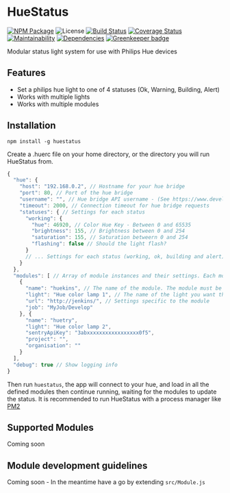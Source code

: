 # HueStatus

[![NPM Package](https://img.shields.io/npm/v/huestatus.svg?maxAge=2592000)](https://npmjs.com/package/huestatus) ![License](https://img.shields.io/npm/l/huestatus.svg) [![Build Status](https://travis-ci.org/APCOvernight/huestatus.svg?branch=master)](https://travis-ci.org/APCOvernight/huestatus) [![Coverage Status](https://coveralls.io/repos/github/APCOvernight/huestatus/badge.svg?branch=master)](https://coveralls.io/github/APCOvernight/huestatus?branch=master) [![Maintainability](	https://img.shields.io/codeclimate/maintainability/APCOvernight/huestatus.svg)](https://codeclimate.com/github/APCOvernight/huestatus/maintainability) 
[![Dependencies](https://img.shields.io/david/APCOvernight/huestatus.svg)](https://david-dm.org/APCOvernight/huestatus) [![Greenkeeper badge](https://badges.greenkeeper.io/APCOvernight/huestatus.svg)](https://greenkeeper.io/)

Modular status light system for use with Philips Hue devices

## Features
- Set a philips hue light to one of 4 statuses (Ok, Warning, Building, Alert)
- Works with multiple lights
- Works with multiple modules

## Installation

```
npm install -g huestatus
```

Create a .huerc file on your home directory, or the directory you will run HueStatus from. 

```js
{
  "hue": {
    "host": "192.168.0.2", // Hostname for your hue bridge
    "port": 80, // Port of the hue bridge
    "username": "", // Hue bridge API username - (See https://www.developers.meethue.com/documentation/getting-started)
    "timeout": 2000, // Connection timeout for hue bridge requests
    "statuses": { // Settings for each status
      "working": {
        "hue": 46920, // Color Hue Key - Between 0 and 65535
        "brightness": 155, // Brightness between 0 and 254
        "saturation": 155, // Saturation betweern 0 and 254
        "flashing": false // Should the light flash?
      }
      // ... Settings for each status (working, ok, building and alert) can be set separately
    }
  },
  "modules": [ // Array of module instances and their settings. Each module can be used again with different settings or a different light
    {
      "name": "huekins", // The name of the module. The module must be installed globally (i.e. npm i -g huekins)
      "light": "Hue color lamp 1", // The name of the light you want this module to control
      "url": "http://jenkins/", // Settings specific to the module
      "job": "MyJob/Develop"
    }, {
      "name": "huetry",
      "light": "Hue color lamp 2",
      "sentryApiKey": "3abxxxxxxxxxxxxxxxxx0f5",
      "project": "",
      "organisation": ""
    }
  ],
  "debug": true // Show logging info
}

```

Then run `huestatus`, the app will connect to your hue, and load in all the defined modules then continue running, waiting for the modules to update the status. It is recommended to run HueStatus with a process manager like [PM2](https://npmjs.org/package/pm2)

## Supported Modules

Coming soon


## Module development guidelines

Coming soon - In the meantime have a go by extending `src/Module.js`
